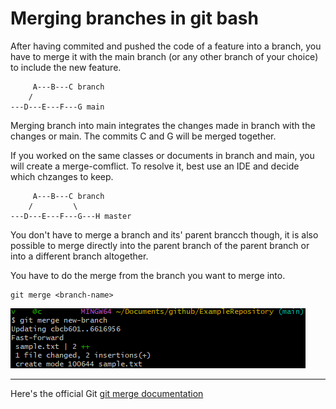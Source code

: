 # Merging branches in git bash

After having commited and pushed the code of a feature into a branch, you have to merge it with the main branch (or any other branch of your choice) to include the new feature.

~~~
	 A---B---C branch
	/
---D---E---F---G main
~~~

Merging branch into main integrates the changes made in branch with the changes or main. The commits C and G will be merged together. 

If you worked on the same classes or documents in branch and main, you will create a merge-comflict. To resolve it, best use an IDE and decide which chzanges to keep. 

~~~
	 A---B---C branch
	/         \
---D---E---F---G---H master
~~~

You don't have to merge a branch and its' parent brancch though, it is also possible to merge directly into the parent branch of the parent branch or into a different branch altogether. 

You have to do the merge from the branch you want to merge into. 

~~~git
git merge <branch-name>
~~~

![](img/06.png)

---

Here's the official Git [git merge documentation](https://git-scm.com/docs/git-merge)
